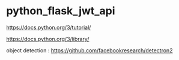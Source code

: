 # python_flask_jwt_api

https://docs.python.org/3/tutorial/

https://docs.python.org/3/library/

object detection : https://github.com/facebookresearch/detectron2

